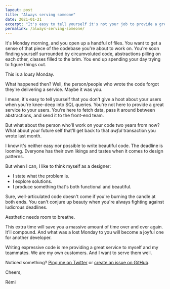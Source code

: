 ```yaml
---
layout: post
title: "Always serving someone"
date: 2021-01-21
excerpt: "It's easy to tell yourself it's not your job to provide a great service to your users. But taking time to write beautiful code will bring joy and value to you and your teammates."
permalink: /always-serving-someone/
---
```


It's Monday morning, and you open up a handful of files. You want to get a sense of that piece of the codebase you're about to work on. You're soon finding yourself surrounded by circumvoluted code, abstractions pilling on each other, classes filled to the brim. You end up spending your day trying to figure things out.

This is a lousy Monday.

What happened then? Well, the person/people who wrote the code forgot they're delivering a service. Maybe it was you.

I mean, it's easy to tell yourself that you don't give a hoot about your users when you're knee-deep into SQL queries. You're not here to provide a great service to your users. You're here to fetch data, pass it around between abstractions, and send it to the front-end team.

But what about the person who'll work on your code two years from now? What about your future self that'll get back to that _awful_ transaction you wrote last month.

I know it's neither easy nor possible to write beautiful code. The deadline is looming. Everyone has their own likings and tastes when it comes to design patterns.

But when I can, I like to think myself as a designer:
- I state what the problem is.
- I explore solutions.
- I produce something that's both functional and beautiful.

Sure, well-articulated code doesn't come if you're burning the candle at both ends. You can't conjure up beauty when you're always fighting against ludicrous deadlines.

Aesthetic needs room to breathe.

This extra time will save you a massive amount of time over and over again. It'll compound. And what was a lost Monday to you will become a joyful one for another developer.

Writing expressive code is me providing a great service to myself and my teammates. We are my own customers. And I want to serve them well.

Noticed something? [Ping me on Twitter](https://twitter.com/mercier_remi) or [create an issue on GitHub](https://github.com/merciremi/remicodes/issues/new).

Cheers,

Rémi
